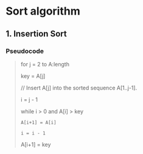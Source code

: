 # Sort algorithm

## 1. Insertion Sort

### Pseudocode

> for j = 2 to A:length
>
>   key = A[j]
>
>   // Insert A[j] into the sorted sequence A[1..j-1].
>
>   i = j - 1
>
>   while i > 0 and A[i] > key
>
>     A[i+1] = A[i]
>
>     i = i - 1
>
>   A[i+1] = key
